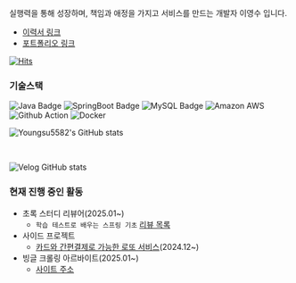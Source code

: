 실행력을 통해 성장하며, 책임과 애정을 가지고 서비스를 만드는 개발자 이영수 입니다.

- [이력서 링크](https://www.rallit.com/hub/resumes/988543/%EC%9D%B4%EC%98%81%EC%88%98)
- [포트폴리오 링크](https://comet-pram-809.notion.site/185365707b6580859ec5ec052f2f6730)
 
[![Hits](https://hits.seeyoufarm.com/api/count/incr/badge.svg?url=https%3A%2F%2Fgithub.com%2Fyoungsu5582&count_bg=%23EEEE62&title_bg=%23555555&icon=&icon_color=%23E7E7E7&title=visites&edge_flat=false)](https://hits.seeyoufarm.com)

<h3 align="left">기술스택 </h3>

![Java Badge](https://img.shields.io/badge/Java-007396?style=flat&logo=Java&logoColor=white)
![SpringBoot Badge](https://img.shields.io/badge/SpringBoot-6DB33F?style=flat&logo=SpringBoot&logoColor=white)
![MySQL Badge](https://img.shields.io/badge/MySQL-4479A1?style=flat&logo=MySQL&logoColor=white)
![Amazon AWS](https://img.shields.io/badge/AWS-232F3E?style=flat&logo=AWS&logoColor=white)
![Github Action](https://img.shields.io/badge/GitHubActions-2088FF?style=flat&logo=Actions&logoColor=white)
![Docker](https://img.shields.io/badge/Docker-2496ED?style=flat&logo=Docker&logoColor=white)

![Youngsu5582's GitHub stats](https://github-readme-stats.vercel.app/api?username=youngsu5582&show_icons=true&theme=transparent)

<br />

![Velog GitHub stats](https://velog-github-badge.vercel.app/badge/dragonsu)

<h3 align="left">현재 진행 중인 활동</h3>

- 초록 스터디 리뷰어(2025.01~)
  - `학습 테스트로 배우는 스프링 기초` [리뷰 목록](https://github.com/next-step/spring-basic-roomescape-playground/pulls?q=is%3Apr+reviewed-by%3Ayoungsu5582+)
- 사이드 프로젝트
  - [카드와 간편결제로 가능한 로또 서비스](https://github.com/youngsu5582/lotto)(2024.12~)
- 빙글 크롤링 아르바이트(2025.01~) 
  - [사이트 주소](https://vingle.kr/)
